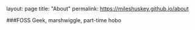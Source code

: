 layout: page
title: "About"
permalink: https://mileshuskey.github.io/about

###FOSS Geek, marshwiggle, part-time hobo

